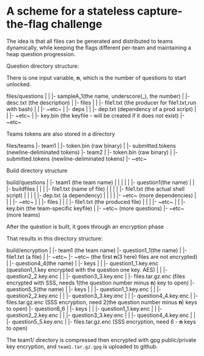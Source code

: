 
# A scheme for a stateless capture-the-flag challenge

The idea is that all files can be generated and distributed to teams
dynamically, while keeping the flags different per-team and maintaining
a heap question progression.


Question directory structure:


There is one input variable, **n**, which is the number of questions
to start unlocked.

files/questions
  |
  |
  |- sampleA_1(the name, underscore(_), the number)
  |     |- desc.txt (the description)
  |     |- files
  |     |    |- file1.txt (the producer for file1.txt,run with bash)
  |     |    |-  ~etc~
  |     |- deps
  |     |    |- dep.txt (dependency of a prod script)
  |     |    |- ~etc~
  |     |- key.bin (the keyfile - will be created if it does not exist)
  |- ~etc~     
  
Teams tokens are also stored in a directory

files/teams
 |- team1
 |   |- token.bin (raw binary)
 |   |- submitted.tokens (newline-deliminated tokens)
 |- team2
 |   |- token.bin (raw binary)
 |   |- submitted.tokens (newline-deliminated tokens)
 |- ~etc~
        
Build directory structure

build/questions
          |
          |- team1 (the team name)
          |   |
          |   |
          |   |- question1(the name)
          |   |     |- buildfiles
          |   |     |     |- file1.txt (name of file)
          |   |     |     |    |- file1.txt (the actual shell script)
          |   |     |     |    |- dep.txt (a dependency)
          |   |     |     |    |- ~etc~ (more dependencies)
          |   |     |     |- ~etc~
          |   |     |- files
          |   |     |     |- file1.txt (the produced file)
          |   |     |     |- ~etc~
          |   |     |- key.bin (the team-specific keyfile)
          |   |- ~etc~ (more questions)
          |- ~etc~ (more teams)
  
  
After the question is built, it goes through an encryption phase

That results in this directory structure:

build/encryption
          |
          |- team1 (the team name)
              |- question1_1(the name)
              |     |- file1.txt (a file)
              |     |- ~etc~
              |- ~etc~ (the first **n**(3 here) files are not encrypted)
              |
              |- question4_4(the name)
              |     |- keys
              |     |    |- question1_1.key.enc (question1_1.key encrypted with the question one key. AES)
              |     |    |- question2_2.key.enc
              |     |    |- question3_3.key.enc 
              |     |- files.tar.gz.enc (files encrypted with SSS, needs 1(the question number minus **n**) key to open)
              |- question5_5(the name)
              |     |- keys
              |     |    |- question1_1.key.enc
              |     |    |- question2_2.key.enc
              |     |    |- question3_3.key.enc
              |     |    |- question4_4.key.enc
              |     |- files.tar.gz.enc (SSS encryption, need 2(the question number minus **n**) keys to open)
              |- question6_6
              |     |- keys
              |     |    |- question1_1.key.enc
              |     |    |- question2_2.key.enc
              |     |    |- question3_3.key.enc
              |     |    |- question4_4.key.enc
              |     |    |- question5_5.key.enc
              |     |- files.tar.gz.enc (SSS encryption, need 6 - **n** keys to open)

The team1/ directory is compressed then encrypted with gpg public/private key encryption,
and `team1.tar.gz.gpg` is uploaded to github.